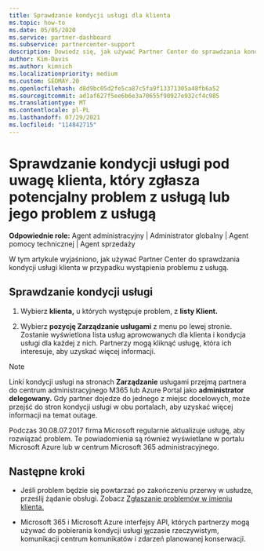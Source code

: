 ```yaml
---
title: Sprawdzanie kondycji usługi dla klienta
ms.topic: how-to
ms.date: 05/05/2020
ms.service: partner-dashboard
ms.subservice: partnercenter-support
description: Dowiedz się, jak używać Partner Center do sprawdzania kondycji usługi dla klienta, gdy wystąpi problem z usługą.
author: Kim-Davis
ms.author: kimnich
ms.localizationpriority: medium
ms.custom: SEOMAY.20
ms.openlocfilehash: d8d9bc05d2fe5ca87c5fa9f13371305a48fb6a52
ms.sourcegitcommit: ad1af627f5ee6b6e3a70655f90927e932cf4c985
ms.translationtype: MT
ms.contentlocale: pl-PL
ms.lasthandoff: 07/29/2021
ms.locfileid: "114842715"
---
```

# <a name="check-service-health-for-a-customer-reporting-a-potential-service-problem-or-outage"></a>Sprawdzanie kondycji usługi pod uwagę klienta, który zgłasza potencjalny problem z usługą lub jego problem z usługą

**Odpowiednie role:** Agent administracyjny | Administrator globalny | Agent pomocy technicznej | Agent sprzedaży

W tym artykule wyjaśniono, jak używać Partner Center do sprawdzania kondycji usługi klienta w przypadku wystąpienia problemu z usługą. 

## <a name="check-service-health"></a>Sprawdzanie kondycji usługi

1. Wybierz **klienta,** u których występuje problem, z **listy Klient.**

2. Wybierz **pozycję Zarządzanie usługami** z menu po lewej stronie. Zostanie wyświetlona lista usług aprowowanych dla klienta i kondycja usługi dla każdej z nich. Partnerzy mogą kliknąć usługę, która ich interesuje, aby uzyskać więcej informacji. 

>[!NOTE] 
> Linki kondycji usługi na stronach **Zarządzanie** usługami przejmą partnera do centrum administracyjnego M365 lub Azure Portal jako **administrator delegowany.** Gdy partner dojedze do jednego z miejsc docelowych, może przejść do stron kondycji usługi w obu portalach, aby uzyskać więcej informacji na temat outage.
 
Podczas 30.08.07.2017 firma Microsoft regularnie aktualizuje usługę, aby rozwiązać problem. Te powiadomienia są również wyświetlane w portalu Microsoft Azure lub w centrum Microsoft 365 administracyjnego.

## <a name="next-steps"></a>Następne kroki 

- Jeśli problem będzie się powtarzać po zakończeniu przerwy w usłudze, prześlij żądanie obsługi. Zobacz [Zgłaszanie problemów w imieniu klienta.](report-problems-on-behalf-of-a-customer.md)

- Microsoft 365 i Microsoft Azure interfejsy API, których partnerzy mogą używać do pobierania kondycji usługi [w](get-automated-service-notifications-with-our-apis.md)czasie rzeczywistym, komunikacji centrum komunikatów i zdarzeń planowanej konserwacji.

 

